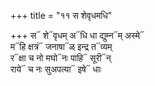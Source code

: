 +++
title = "११ स शेवृधमधि"

+++
स᳓ शे᳓वृधम् अ᳓धि धा द्युम्न᳓म् अस्मे᳓  
म᳓हि क्षत्रं᳓ जनाषा᳓ळ् इन्द्र त᳓व्यम्  
र᳓क्षा च नो मघो᳓नः पाहि᳓ सूरी᳓न्  
राये᳓ च नः सुअपत्या᳓ इषे᳓ धाः